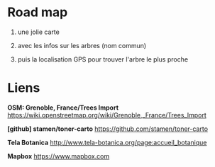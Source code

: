 
# Road map


1. une jolie carte
2. avec les infos sur les arbres (nom commun)

2. puis la localisation GPS pour trouver l'arbre le plus proche



# Liens 

**OSM: Grenoble, France/Trees Import**
https://wiki.openstreetmap.org/wiki/Grenoble,_France/Trees_Import

**[github] stamen/toner-carto**
https://github.com/stamen/toner-carto


**Tela Botanica**
http://www.tela-botanica.org/page:accueil_botanique


**Mapbox**
https://www.mapbox.com
